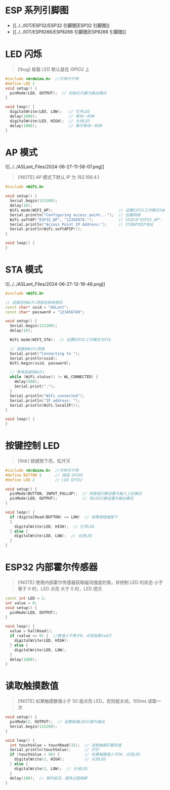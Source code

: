 # ESP 系列引脚图
-  [[../../IOT/ESP32/ESP32 引脚图|ESP32 引脚图]]
-  [[../../IOT/ESP8266/ESP8266 引脚图|ESP8266 引脚图]]
# LED 闪烁
> [!bug] 板载 LED 默认是在 GPIO2 上

```cpp
#include <Arduino.h>  //可带可不带
#define LED 2
void setup() {
  pinMode(LED, OUTPUT);  // 初始化引脚为输出模式
}

void loop() {
  digitalWrite(LED, LOW);   // 打开LED
  delay(1000);              // 等待一秒钟
  digitalWrite(LED, HIGH);  // 关闭LED
  delay(1000);              // 再次等待一秒钟
}
```
# AP 模式
![[../../ASLant_Files/2024-06-27-11-58-07.png]]

> [!NOTE] AP 模式下默认 IP 为 192.168.4.1

```cpp
#include <WiFi.h>

void setup() {
  Serial.begin(115200);
  delay(10);
  WiFi.mode(WIFI_AP);                             // 设置ESP32工作模式为AP
  Serial.println("Configuring access point...");  // 创建网络
  WiFi.softAP("ESP32_AP", "12345678.");           // SSID为"ESP32_AP"，密码为12345678.
  Serial.println("Access Point IP Address:");     // 打印AP的IP地址
  Serial.println(WiFi.softAPIP());
}

void loop() {
}
```
# STA 模式
![[../../ASLant_Files/2024-06-27-12-18-46.png]]

```cpp
#include <WiFi.h>

// 连接您的WiFi网络名称和密码
const char* ssid = "ASLant";
const char* password = "123456789";

void setup() {
  Serial.begin(115200);
  delay(10);

  WiFi.mode(WIFI_STA);  // 设置ESP32工作模式为STA

  // 连接到WiFi网络
  Serial.print("Connecting to ");
  Serial.println(ssid);
  WiFi.begin(ssid, password);

  // 等待连接到WiFi
  while (WiFi.status() != WL_CONNECTED) {
    delay(500);
    Serial.print(".");
  }
  Serial.println("WiFi connected");
  Serial.println("IP address: ");
  Serial.println(WiFi.localIP());
}

void loop() {
}
```

# 按键控制 LED

> [!tldr] 按键按下亮，松开灭

```cpp
#include <Arduino.h>  //可带可不带
#define BUTTON 5      // 按钮 GPIO5
#define LED 2         // LED GPIO2

void setup() {
  pinMode(BUTTON, INPUT_PULLUP);  // 将按钮引脚设置为输入上拉模式
  pinMode(LED, OUTPUT);           // 将LED引脚设置为输出模式
}

void loop() {
  if (digitalRead(BUTTON) == LOW)  // 如果按钮被按下
  {
    digitalWrite(LED, HIGH);  // 打开LED
  } else {
    digitalWrite(LED, LOW);  // 关闭LED
  }
}
```
# ESP32 内部霍尔传感器

> [!NOTE] 使用内部霍尔传感器获取磁场强度的值，并控制 LED 的状态
> 小于等于 0 时，LED 点亮
> 大于 0 时，LED 熄灭

```cpp
const int LED = 2;
int value = 0;
void setup() {
  pinMode(LED, OUTPUT);
}

void loop() {
  value = hallRead();
  if (value <= 0) {  //数值小于等于0，点亮板载led灯
    digitalWrite(LED, HIGH);
  } else {
    digitalWrite(LED, LOW);
  }
  delay(1000);
}
```

# 读取触摸数值

> [!NOTE] 如果触摸数值小于 50 就点亮 LED，否则就关闭，100ms 读取一次

```cpp
void setup() {
  pinMode(2, OUTPUT);  // 设置板载LED引脚为输出
  Serial.begin(115200);
}

void loop() {
  int touchValue = touchRead(15);  // 读取触摸引脚的值
  Serial.println(touchValue);      // 打印
  if (touchValue < 50) {           // 如果触摸值小于50，点亮LED
    digitalWrite(2, HIGH);         // 点亮LED
  } else {
    digitalWrite(2, LOW);  // 关闭LED
  }
  delay(100);  // 稍作延迟，避免过度刷新
}
```

